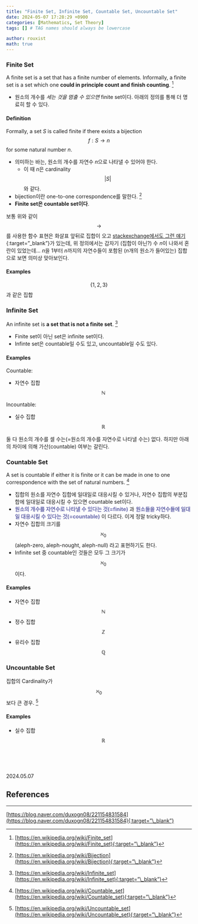 ```yaml
---
title: "Finite Set, Infinite Set, Countable Set, Uncountable Set"
date: 2024-05-07 17:28:29 +0900
categories: [Mathematics, Set Theory]
tags: [] # TAG names should always be lowercase

author: rouxist
math: true
---
```


### Finite Set

A finite set is a set that has a finite number of elements. Informally, a finite set is a set which one **could in principle count and finish counting**. [^fn1]

- 원소의 개수를 _세는 것을 멈출 수 있으면_ finite set이다. 아래의 정의를 통해 더 명료히 할 수 있다.

#### Definition

Formally, a set $S$ is called finite if there exists a bijection
$$f:S \rightarrow n$$
for some natural number $n$.

- 의미하는 바는, 원소의 개수를 자연수 $n$으로 나타낼 수 있어야 한다.
  - 이 때 $n$은 cardinality $$\lvert S \rvert$$ 와 같다.
- bijection이란 one-to-one correspondence를 말한다. [^fn2]
- **Finite set은 countable set이다**.

보통 위와 같이 $$\rightarrow$$를 사용한 함수 표현은 화살표 앞뒤로 집합이 오고 [stackexchange에서도 그런 얘기](https://math.stackexchange.com/q/1751187){:target=”\_blank”}가 있는데, 위 정의에서는 갑자기 (집합이 아닌?) 수 $n$이 나와서 혼란이 있었는데... $n$을 1부터 $n$까지의 자연수들이 포함된 ($n$개의 원소가 들어있는) 집합으로 보면 의미상 맞아보인다.

#### Examples

$$\{1,2,3\}$$ 과 같은 집합

### Infinite Set

An infinite set is **a set that is not a finite set**. [^fn3]

- Finite set이 아닌 set은 infinite set이다.
- Infinte set은 countable일 수도 있고, uncountable일 수도 있다.

#### Examples

Countable:

- 자연수 집합 $$\mathbb{N}$$

Incountable:

- 실수 집합 $$\mathbb{R}$$

둘 다 원소의 개수를 셀 수는(=원소의 개수를 자연수로 나타낼 수는) 없다. 하지만 아래의 차이에 의해 가산(countable) 여부는 갈린다.

### Countable Set

A set is countable if either it is finite or it can be made in one to one correspondence with the set of natural numbers. [^fn4]

- 집합의 원소를 자연수 집합에 일대일로 대응시킬 수 있거나, 자연수 집합의 부분집합에 일대일로 대응시킬 수 있으면 countable set이다.
- **<span style="color:#6667ab">원소의 개수를 자연수로 나타낼 수 있다는 것(=finite)</span>** 과 **<span style="color:#6667ab">원소들을 자연수들에 일대일 대응시킬 수 있다는 것(=countable)</span>** 이 다르다. 이게 정말 tricky하다.
- 자연수 집합의 크기를 $$\aleph_0$$ (aleph-zero, aleph-nought, aleph-null) 라고 표현하기도 한다.
- Infinite set 중 countable인 것들은 모두 그 크기가 $$\aleph_0$$이다.

#### Examples

- 자연수 집합 $$\mathbb{N}$$
- 정수 집합 $$\mathbb{Z}$$
- 유리수 집합 $$\mathbb{Q}$$

### Uncountable Set

집합의 Cardinality가 $$\aleph_0$$보다 큰 경우. [^fn5]

#### Examples

- 실수 집합 $$\mathbb{R}$$

<br><br><br>

2024.05.07

## References

---

[https://blog.naver.com/duxogn08/221154831584](https://blog.naver.com/duxogn08/221154831584){:target=”\_blank”}

[^fn1]: [https://en.wikipedia.org/wiki/Finite_set](https://en.wikipedia.org/wiki/Finite_set){:target=”\_blank”}
[^fn2]: [https://en.wikipedia.org/wiki/Bijection](https://en.wikipedia.org/wiki/Bijection){:target=”\_blank”}
[^fn3]: [https://en.wikipedia.org/wiki/Infinite_set](https://en.wikipedia.org/wiki/Infinite_set){:target=”\_blank”}
[^fn4]: [https://en.wikipedia.org/wiki/Countable_set](https://en.wikipedia.org/wiki/Countable_set){:target=”\_blank”}
[^fn5]: [https://en.wikipedia.org/wiki/Uncountable_set](https://en.wikipedia.org/wiki/Uncountable_set){:target=”\_blank”}
